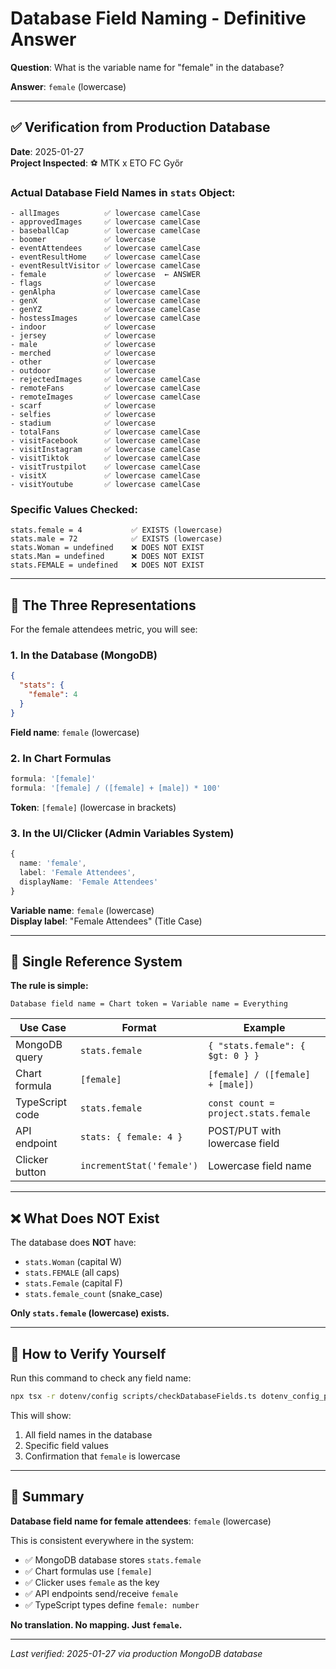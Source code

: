 # Database Field Naming - Definitive Answer

**Question**: What is the variable name for "female" in the database?

**Answer**: `female` (lowercase)

---

## ✅ Verification from Production Database

**Date**: 2025-01-27  
**Project Inspected**: ⚽ MTK x ETO FC Győr

### Actual Database Field Names in `stats` Object:

```
- allImages          ✅ lowercase camelCase
- approvedImages     ✅ lowercase camelCase
- baseballCap        ✅ lowercase camelCase
- boomer             ✅ lowercase
- eventAttendees     ✅ lowercase camelCase
- eventResultHome    ✅ lowercase camelCase
- eventResultVisitor ✅ lowercase camelCase
- female             ✅ lowercase  ← ANSWER
- flags              ✅ lowercase
- genAlpha           ✅ lowercase camelCase
- genX               ✅ lowercase camelCase
- genYZ              ✅ lowercase camelCase
- hostessImages      ✅ lowercase camelCase
- indoor             ✅ lowercase
- jersey             ✅ lowercase
- male               ✅ lowercase
- merched            ✅ lowercase
- other              ✅ lowercase
- outdoor            ✅ lowercase
- rejectedImages     ✅ lowercase camelCase
- remoteFans         ✅ lowercase camelCase
- remoteImages       ✅ lowercase camelCase
- scarf              ✅ lowercase
- selfies            ✅ lowercase
- stadium            ✅ lowercase
- totalFans          ✅ lowercase camelCase
- visitFacebook      ✅ lowercase camelCase
- visitInstagram     ✅ lowercase camelCase
- visitTiktok        ✅ lowercase camelCase
- visitTrustpilot    ✅ lowercase camelCase
- visitX             ✅ lowercase camelCase
- visitYoutube       ✅ lowercase camelCase
```

### Specific Values Checked:
```
stats.female = 4           ✅ EXISTS (lowercase)
stats.male = 72            ✅ EXISTS (lowercase)
stats.Woman = undefined    ❌ DOES NOT EXIST
stats.Man = undefined      ❌ DOES NOT EXIST
stats.FEMALE = undefined   ❌ DOES NOT EXIST
```

---

## 🎯 The Three Representations

For the female attendees metric, you will see:

### 1. **In the Database** (MongoDB)
```json
{
  "stats": {
    "female": 4
  }
}
```
**Field name**: `female` (lowercase)

### 2. **In Chart Formulas**
```typescript
formula: '[female]'
formula: '[female] / ([female] + [male]) * 100'
```
**Token**: `[female]` (lowercase in brackets)

### 3. **In the UI/Clicker** (Admin Variables System)
```typescript
{
  name: 'female',
  label: 'Female Attendees',
  displayName: 'Female Attendees'
}
```
**Variable name**: `female` (lowercase)  
**Display label**: "Female Attendees" (Title Case)

---

## 🔄 Single Reference System

**The rule is simple:**

```
Database field name = Chart token = Variable name = Everything
```

| Use Case | Format | Example |
|----------|--------|---------|
| MongoDB query | `stats.female` | `{ "stats.female": { $gt: 0 } }` |
| Chart formula | `[female]` | `[female] / ([female] + [male])` |
| TypeScript code | `stats.female` | `const count = project.stats.female` |
| API endpoint | `stats: { female: 4 }` | POST/PUT with lowercase field |
| Clicker button | `incrementStat('female')` | Lowercase field name |

---

## ❌ What Does NOT Exist

The database does **NOT** have:
- `stats.Woman` (capital W)
- `stats.FEMALE` (all caps)
- `stats.Female` (capital F)
- `stats.female_count` (snake_case)

**Only `stats.female` (lowercase) exists.**

---

## 🧪 How to Verify Yourself

Run this command to check any field name:

```bash
npx tsx -r dotenv/config scripts/checkDatabaseFields.ts dotenv_config_path=.env.local
```

This will show:
1. All field names in the database
2. Specific field values
3. Confirmation that `female` is lowercase

---

## 📝 Summary

**Database field name for female attendees**: `female` (lowercase)

This is consistent everywhere in the system:
- ✅ MongoDB database stores `stats.female`
- ✅ Chart formulas use `[female]`
- ✅ Clicker uses `female` as the key
- ✅ API endpoints send/receive `female`
- ✅ TypeScript types define `female: number`

**No translation. No mapping. Just `female`.**

---

_Last verified: 2025-01-27 via production MongoDB database_

